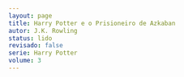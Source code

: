 ```yaml
---
layout: page
title: Harry Potter e o Prisioneiro de Azkaban
autor: J.K. Rowling
status: lido
revisado: false
serie: Harry Potter
volume: 3
---
```

